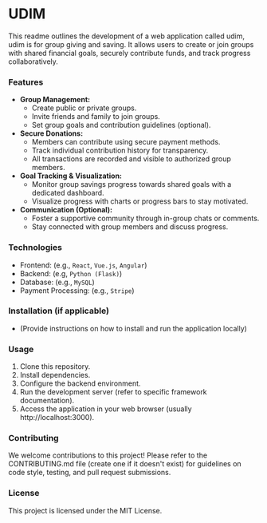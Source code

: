 # UDIM

This readme outlines the development of a web application called udim, udim is for group giving and saving. It allows users to create or join groups with shared financial goals, securely contribute funds, and track progress collaboratively.

### Features

* **Group Management:**
    * Create public or private groups.
    * Invite friends and family to join groups.
    * Set group goals and contribution guidelines (optional).
* **Secure Donations:**
    * Members can contribute using secure payment methods.
    * Track individual contribution history for transparency.
    * All transactions are recorded and visible to authorized group members.
* **Goal Tracking & Visualization:**
    * Monitor group savings progress towards shared goals with a dedicated dashboard.
    * Visualize progress with charts or progress bars to stay motivated.
* **Communication (Optional):**
    * Foster a supportive community through in-group chats or comments.
    * Stay connected with group members and discuss progress.

### Technologies

* Frontend: (e.g., `React`, `Vue.js`, `Angular`)
* Backend: (e.g, `Python (Flask)`)
* Database: (e.g., `MySQL`)
* Payment Processing: (e.g., `Stripe`)

### Installation (if applicable)

* (Provide instructions on how to install and run the application locally)

### Usage

1. Clone this repository.
2. Install dependencies.
3. Configure the backend environment.
4. Run the development server (refer to specific framework documentation).
5. Access the application in your web browser (usually http://localhost:3000).

### Contributing
We welcome contributions to this project! Please refer to the CONTRIBUTING.md file (create one if it doesn't exist) for guidelines on code style, testing, and pull request submissions.

### License

This project is licensed under the MIT License.